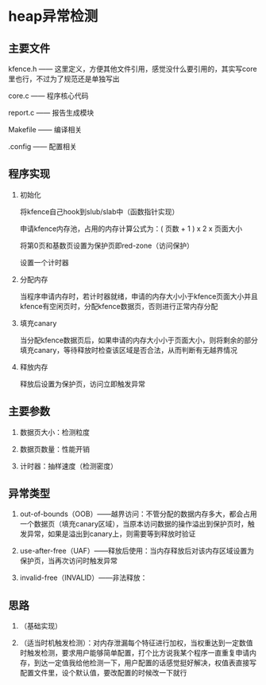 # heap异常检测

## 主要文件

kfence.h —— 这里定义，方便其他文件引用，感觉没什么要引用的，其实写core里也行，不过为了规范还是单独写出

core.c —— 程序核心代码

report.c —— 报告生成模块

Makefile —— 编译相关

.config —— 配置相关

## 程序实现

1. 初始化
   
   将kfence自己hook到slub/slab中（函数指针实现）
   
   申请kfence内存池，占用的内存计算公式为：( 页数 + 1 ) x 2 x 页面大小
   
   将第0页和基数页设置为保护页即red-zone（访问保护）
   
   设置一个计时器

2. 分配内存
   
   当程序申请内存时，若计时器就绪，申请的内存大小小于kfence页面大小并且kfence有空闲页时，分配kfence数据页，否则进行正常内存分配

3. 填充canary
   
   当分配kfence数据页后，如果申请的内存大小小于页面大小，则将剩余的部分填充canary，等待释放时检查该区域是否合法，从而判断有无越界情况

4. 释放内存
   
   释放后设置为保护页，访问立即触发异常

## 主要参数

1. 数据页大小：检测粒度

2. 数据页数量：性能开销

3. 计时器：抽样速度（检测密度）

## 异常类型

1. out-of-bounds（OOB）——越界访问：不管分配的数据内存多大，都会占用一个数据页（填充canary区域），当原本访问数据的操作溢出到保护页时，触发异常，如果是溢出到canary上，则需要等到释放时验证

2. use-after-free（UAF）——释放后使用：当内存释放后对该内存区域设置为保护页，当再次访问时触发异常

3. invalid-free（INVALID）——非法释放：

## 思路

1. （基础实现）

2. （适当时机触发检测）：对内存泄漏每个特征进行加权，当权重达到一定数值时触发检测，要求用户能够简单配置，打个比方说我某个程序一直重复申请内存，到达一定值我给他检测一下，用户配置的话感觉挺好解决，权值表直接写配置文件里，设个默认值，要改配置的时候改一下就行
